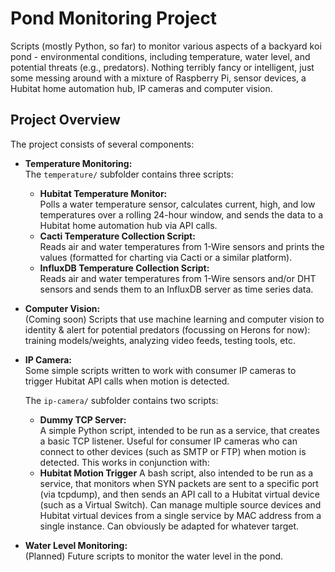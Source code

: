 # Pond Monitoring Project

Scripts (mostly Python, so far) to monitor various aspects of a backyard koi pond - environmental conditions, including temperature, water level, and potential threats (e.g., predators). Nothing terribly fancy or intelligent, just some messing around with a mixture of Raspberry Pi, sensor devices, a Hubitat home automation hub, IP cameras and computer vision.

## Project Overview

The project consists of several components:

- **Temperature Monitoring:**  
  The `temperature/` subfolder contains three scripts:
  - **Hubitat Temperature Monitor:**  
    Polls a water temperature sensor, calculates current, high, and low temperatures over a rolling 24-hour window, and sends the data to a Hubitat home automation hub via API calls.
  - **Cacti Temperature Collection Script:**  
    Reads air and water temperatures from 1-Wire sensors and prints the values (formatted for charting via Cacti or a similar platform).
  - **InfluxDB Temperature Collection Script:**  
    Reads air and water temperatures from 1-Wire sensors and/or DHT sensors and sends them to an InfluxDB server as time series data.    

- **Computer Vision:**  
  (Coming soon) Scripts that use machine learning and computer vision to identity & alert for potential predators (focussing on Herons for now): training models/weights, analyzing video feeds, testing tools, etc.  

- **IP Camera:**  
  Some simple scripts written to work with consumer IP cameras to trigger Hubitat API calls when motion is detected.

  The `ip-camera/` subfolder contains two scripts:
  - **Dummy TCP Server:**  
    A simple Python script, intended to be run as a service, that creates a basic TCP listener. Useful for consumer IP cameras who can connect to other devices (such as SMTP or FTP) when motion is detected. This works in conjunction with:
  - **Hubitat Motion Trigger**
    A bash script, also intended to be run as a service, that monitors when SYN packets are sent to a specific port (via tcpdump), and then sends an API call to a Hubitat virtual device (such as a Virtual Switch). Can manage multiple source devices and Hubitat virtual devices from a single service by MAC address from a single instance. Can obviously be adapted for whatever target. 

- **Water Level Monitoring:**  
  (Planned) Future scripts to monitor the water level in the pond.



